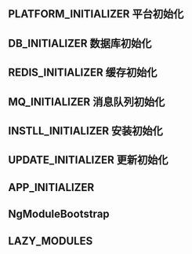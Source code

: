 ## PLATFORM_INITIALIZER 平台初始化
## DB_INITIALIZER 数据库初始化
## REDIS_INITIALIZER 缓存初始化
## MQ_INITIALIZER 消息队列初始化
## INSTLL_INITIALIZER 安装初始化
## UPDATE_INITIALIZER 更新初始化
## APP_INITIALIZER
## NgModuleBootstrap
## LAZY_MODULES

